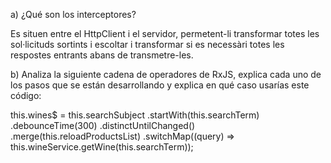 a) ¿Qué son los interceptores?

Es situen entre el HttpClient i el servidor, permetent-li transformar totes les sol·licituds sortints i escoltar i transformar si es necessàri totes les respostes entrants abans de transmetre-les.

b) Analiza la siguiente cadena de operadores de RxJS, explica cada uno de los 
pasos que se están desarrollando y explica en qué caso usarías este código:

this.wines$ = this.searchSubject
 .startWith(this.searchTerm)
 .debounceTime(300)
 .distinctUntilChanged()
 .merge(this.reloadProductsList)
 .switchMap((query) =>
this.wineService.getWine(this.searchTerm));
